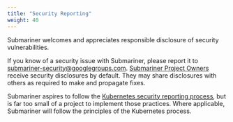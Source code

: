 ```yaml
---
title: "Security Reporting"
weight: 40
---
```


Submariner welcomes and appreciates responsible disclosure of security vulnerabilities.

If you know of a security issue with Submariner, please report it to submariner-security@googlegroups.com. [Submariner Project
Owners](https://submariner.io/community/contributor-roles/#project-owner) receive security disclosures by default. They may share
disclosures with others as required to make and propagate fixes.

Submariner aspires to follow the [Kubernetes security reporting process](https://kubernetes.io/docs/reference/issues-security/security/),
but is far too small of a project to implement those practices. Where applicable, Submariner will follow the principles of the Kubernetes
process.
